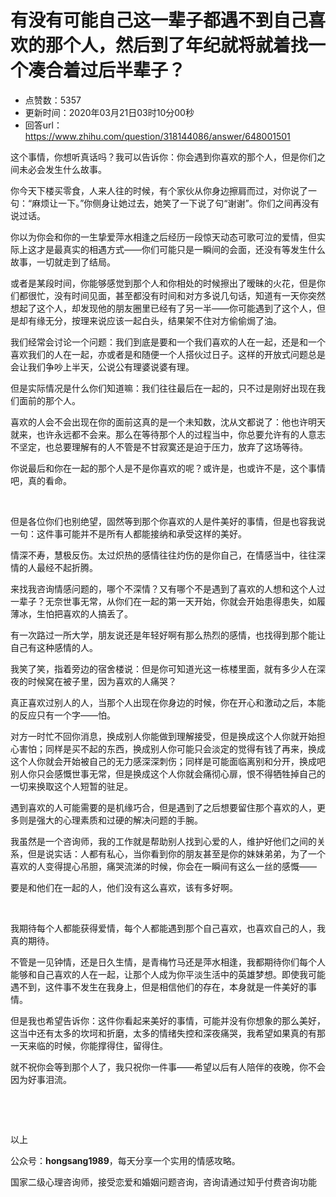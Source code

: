 # 有没有可能自己这一辈子都遇不到自己喜欢的那个人，然后到了年纪就将就着找一个凑合着过后半辈子？
- 点赞数：5357
- 更新时间：2020年03月21日03时10分00秒
- 回答url：https://www.zhihu.com/question/318144086/answer/648001501
<body>
 <p data-pid="saZLGP9r">这个事情，你想听真话吗？我可以告诉你：你会遇到你喜欢的那个人，但是你们之间未必会发生什么故事。</p>
 <p data-pid="_U0LgYIl">你今天下楼买零食，人来人往的时候，有个家伙从你身边擦肩而过，对你说了一句：“麻烦让一下。”你侧身让她过去，她笑了一下说了句“谢谢”。你们之间再没有说过话。</p>
 <p data-pid="84UnzF0t">你以为你会和你的一生挚爱萍水相逢之后经历一段惊天动态可歌可泣的爱情，但实际上这才是最真实的相遇方式——你们可能只是一瞬间的会面，还没有等发生什么故事，一切就走到了结局。</p>
 <p data-pid="F04xK6Se">或者是某段时间，你能够感觉到那个人和你相处的时候擦出了暧昧的火花，但是你们都很忙，没有时间见面，甚至都没有时间和对方多说几句话，知道有一天你突然想起了这个人，却发现他的朋友圈里已经有了另一半——你可能遇到了这个人，但是却有缘无分，按理来说应该一起白头，结果架不住对方偷偷焗了油。</p>
 <p data-pid="Kg-LoAvb">我们经常会讨论一个问题：我们到底是要和一个我们喜欢的人在一起，还是和一个喜欢我们的人在一起，亦或者是和随便一个人搭伙过日子。这样的开放式问题总是会让我们争吵上半天，公说公有理婆说婆有理。</p>
 <p data-pid="59cHZ3Po">但是实际情况是什么你们知道嘛：我们往往最后在一起的，只不过是刚好出现在我们面前的那个人。</p>
 <p data-pid="k7kJzM6f">喜欢的人会不会出现在你的面前这真的是一个未知数，沈从文都说了：他也许明天就来，也许永远都不会来。那么在等待那个人的过程当中，你总要允许有的人意志不坚定，也总要理解有的人不管是不甘寂寞还是迫于压力，放弃了这场等待。</p>
 <p data-pid="dyJyZ7lg">你说最后和你在一起的那个人是不是你喜欢的呢？或许是，也或许不是，这个事情吧，真的看命。</p>
 <p class="ztext-empty-paragraph"><br></p>
 <p data-pid="L-phqOnH">但是各位你们也别绝望，固然等到那个你喜欢的人是件美好的事情，但是也容我说一句：这件事可能并不是所有人都能接纳和承受这样的美好。</p>
 <p data-pid="BWG_kxIP">情深不寿，慧极反伤。太过炽热的感情往往灼伤的是你自己，在情感当中，往往深情的人最经不起折腾。</p>
 <p data-pid="xjhdBf49">来找我咨询情感问题的，哪个不深情？又有哪个不是遇到了喜欢的人想和这个人过一辈子？无奈世事无常，从你们在一起的第一天开始，你就会开始患得患失，如履薄冰，生怕把喜欢的人搞丢了。</p>
 <p data-pid="NJjdirF9">有一次路过一所大学，朋友说还是年轻好啊有那么热烈的感情，也找得到那个能让自己有这种感情的人。</p>
 <p data-pid="zyjaxB5_">我笑了笑，指着旁边的宿舍楼说：但是你可知道光这一栋楼里面，就有多少人在深夜的时候窝在被子里，因为喜欢的人痛哭？</p>
 <p data-pid="M0jPqpb3">真正喜欢过别人的人，当那个人出现在你身边的时候，你在开心和激动之后，本能的反应只有一个字——怕。</p>
 <p data-pid="9rxpLGEO">对方一时忙不回你消息，换成别人你能做到理解接受，但是换成这个人你就开始担心害怕；同样是买不起的东西，换成别人你可能只会淡定的觉得有钱了再来，换成这个人你就会开始被自己的无力感深深刺伤；同样是可能面临离别和分开，换成吧别人你只会感慨世事无常，但是换成这个人你就会痛彻心扉，恨不得牺牲掉自己的一切来换取这个人短暂的驻足。</p>
 <p data-pid="62HJtU-_">遇到喜欢的人可能需要的是机缘巧合，但是遇到了之后想要留住那个喜欢的人，更多则是强大的心理素质和过硬的解决问题的手腕。</p>
 <p data-pid="H2RaNtHw">我虽然是一个咨询师，我的工作就是帮助别人找到心爱的人，维护好他们之间的关系，但是说实话：人都有私心，当你看到你的朋友甚至是你的妹妹弟弟，为了一个喜欢的人变得提心吊胆，痛哭流涕的时候，你会在一瞬间有这么一丝的感慨——</p>
 <p data-pid="H0HC63Jb">要是和他们在一起的人，他们没有这么喜欢，该有多好啊。</p>
 <p class="ztext-empty-paragraph"><br></p>
 <p data-pid="TBVi948k">我期待每个人都能获得爱情，每个人都能遇到那个自己喜欢，也喜欢自己的人，我真的期待。</p>
 <p data-pid="tcT0vV7h">不管是一见钟情，还是日久生情，是青梅竹马还是萍水相逢，我都期待你们每个人能够和自己喜欢的人在一起，让那个人成为你平淡生活中的英雄梦想。即使我可能遇不到，这件事不发生在我身上，但是相信他们的存在，本身就是一件美好的事情。</p>
 <p data-pid="YXN40SW-">但是我也希望告诉你：这件你看起来美好的事情，可能并没有你想象的那么美好，这当中还有太多的坎坷和折磨，太多的情绪失控和深夜痛哭，我希望如果真的有那一天来临的时候，你能撑得住，留得住。</p>
 <p data-pid="IViMx70R">就不祝你会等到那个人了，我只祝你一件事——希望以后有人陪伴的夜晚，你不会因为好事泪流。</p>
 <p class="ztext-empty-paragraph"><br></p>
 <p class="ztext-empty-paragraph"><br></p>
 <p data-pid="gBloR7vC">以上</p>
 <p data-pid="HA900kGw">公众号：<b>hongsang1989</b>，每天分享一个实用的情感攻略。</p>
 <p data-pid="sUxLrVLF">国家二级心理咨询师，接受恋爱和婚姻问题咨询，咨询请通过知乎付费咨询功能</p>
</body>